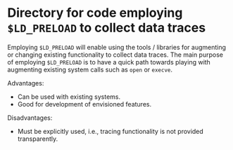# Directory for code employing `$LD_PRELOAD` to collect data traces

Employing `$LD_PRELOAD` will enable using the tools / libraries for augmenting or changing existing functionality to collect data traces. The main purpose of employing `$LD_PRELOAD` is to have a quick path towards playing with augmenting existing system calls such as `open` or `execve`.

Advantages:
- Can be used with existing systems.
- Good for development of envisioned features.

Disadvantages:
- Must be explicitly used, i.e., tracing functionality is not provided transparently.
